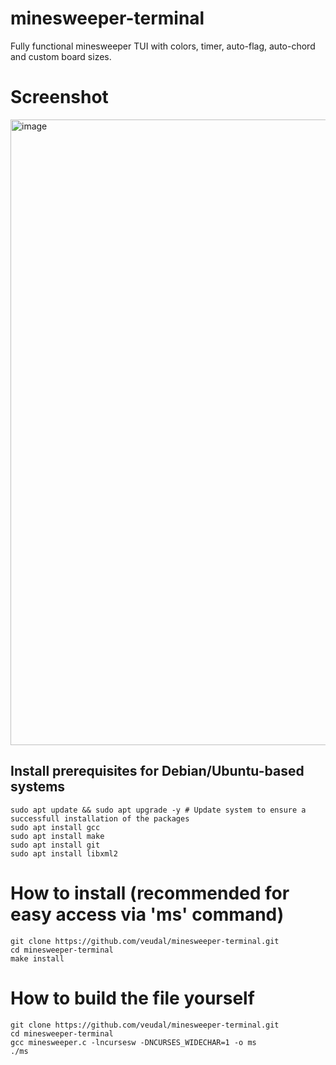 # minesweeper-terminal
Fully functional minesweeper TUI with colors, timer, auto-flag, auto-chord and custom board sizes.

# Screenshot
<img width="1919" height="1001" alt="image" src="https://github.com/user-attachments/assets/51404280-aa36-4dcf-8fb0-dd2c9dc87508" />

## Install prerequisites for Debian/Ubuntu-based systems
```
sudo apt update && sudo apt upgrade -y # Update system to ensure a successfull installation of the packages
sudo apt install gcc
sudo apt install make
sudo apt install git
sudo apt install libxml2
```

# How to install (recommended for easy access via 'ms' command)
```
git clone https://github.com/veudal/minesweeper-terminal.git
cd minesweeper-terminal
make install
```

# How to build the file yourself
```
git clone https://github.com/veudal/minesweeper-terminal.git
cd minesweeper-terminal
gcc minesweeper.c -lncursesw -DNCURSES_WIDECHAR=1 -o ms
./ms
```


